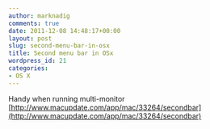 ```yaml
---
author: marknadig
comments: true
date: 2011-12-08 14:48:17+00:00
layout: post
slug: second-menu-bar-in-osx
title: Second menu bar in OSx
wordpress_id: 21
categories:
- OS X
---
```


Handy when running multi-monitor
[http://www.macupdate.com/app/mac/33264/secondbar](http://www.macupdate.com/app/mac/33264/secondbar)
